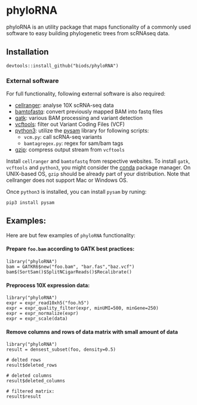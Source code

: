 # phyloRNA
phyloRNA is an utility package that maps functionality of a commonly used software to easy building phylogenetic trees from scRNAseq data.

## Installation
```
devtools::install_github("biods/phyloRNA")
```

### External software
For full functionality, following external software is also required:

* [cellranger](https://support.10xgenomics.com/single-cell-gene-expression/software/pipelines/latest/what-is-cell-ranger): analyse 10X scRNA-seq data
* [bamtofastq](https://support.10xgenomics.com/docs/bamtofastq): convert previously mapped BAM into fastq files
* [gatk](https://gatk.broadinstitute.org/hc/en-us): various BAM processing and variant detection
* [vcftools](https://vcftools.github.io): filter out Variant Coding Files (VCF)
* [python3](https://www.python.org/): utilize the [pysam](https://pysam.readthedocs.io) library for following scripts:
  -  `vcm.py`: call scRNA-seq variants
  - `bamtagregex.py`: regex for sam/bam tags
* [gzip](http://www.gzip.org/): compress output stream from `vcftools`

Install `cellranger` and `bamtofastq` from respective websites.
To install `gatk`, `vcftools` and `python3`, you might consider the [conda](https://docs.conda.io/en/latest/) package manager.
On UNIX-based OS, `gzip` should be already part of your distribution.
Note that cellranger does not support Mac or Windows OS.

Once `python3` is installed, you can install `pysam` by runing:
```
pip3 install pysam
```

## Examples:
Here are but few examples of `phyloRNA` functionality:

#### Prepare `foo.bam` according to GATK best practices:
```
library("phyloRNA")
bam = GATKR6$new("foo.bam", "bar.fas","baz.vcf")
bam$(SortSam()$SplitNCigarReads()$Recalibrate()
```

#### Preprocess 10X expression data:
```
library("phyloRNA")
expr = expr_read10xh5("foo.h5")
expr = expr_quality_filter(expr, minUMI=500, minGene=250)
expr = expr_normalize(expr)
expr = expr_scale(data)
```

#### Remove columns and rows of data matrix with small amount of data
```
library("phyloRNA")
result = densest_subset(foo, density=0.5)

# delted rows
result$deleted_rows

# deleted columns
result$deleted_columns

# filtered matrix:
result$result
```
